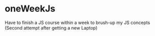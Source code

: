 # oneWeekJs
Have to finish a JS course within a week to brush-up my JS concepts (Second attempt after getting a new Laptop)
